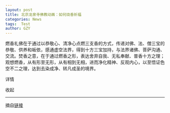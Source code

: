 ```yaml
---
layout: post
title: 北京龙泉寺佛教动画：如何烧香祈福
categories: News
tags:  Test
author: GZY
---
```


燃香礼佛在于通过以恭敬心、清净心点燃三支香的方式，传递对佛、法、僧三宝的恭敬、供养和皈依，感通虚空法界，得到十方三宝加持，与法界诸佛、菩萨沟通、交流。焚香之意，在于通过燃香之形，表达舍弃自我、无私奉献、普香十方之理；观想燃香，从有形至无形，从有相到无相，进而净化精神、反观内心，以至悟证色空不二之理，达到去染成净、转凡成圣的境界。

详情

收起

*****

摘自[链接](http://v.qq.com/cover/v/vztqjgcx1xk75j4.html)